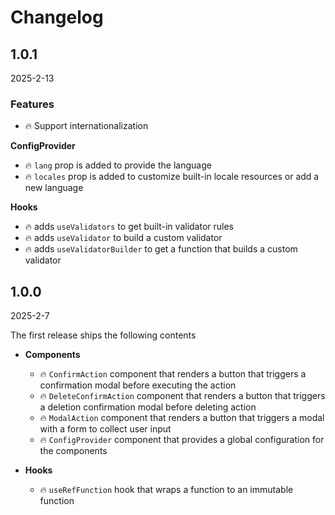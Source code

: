 <!-- markdownlint-disable MD009, MD024 -->

# Changelog

## 1.0.1

2025-2-13

### Features

- 🔥 Support internationalization

**ConfigProvider**

- 🔥 `lang` prop is added to provide the language
- 🔥 `locales` prop is added to customize built-in locale resources or add a new language

**Hooks**

- 🔥 adds `useValidators` to get built-in validator rules
- 🔥 adds `useValidator` to build a custom validator
- 🔥 adds `useValidatorBuilder` to get a function that builds a custom validator

## 1.0.0

2025-2-7

The first release ships the following contents

- **Components**

  - 🔥 `ConfirmAction` component that renders a button that triggers a confirmation modal before executing the action
  - 🔥 `DeleteConfirmAction` component that renders a button that triggers a deletion confirmation modal before deleting action
  - 🔥 `ModalAction` component that renders a button that triggers a modal with a form to collect user input
  - 🔥 `ConfigProvider` component that provides a global configuration for the components

- **Hooks**

  - 🔥 `useRefFunction` hook that wraps a function to an immutable function
